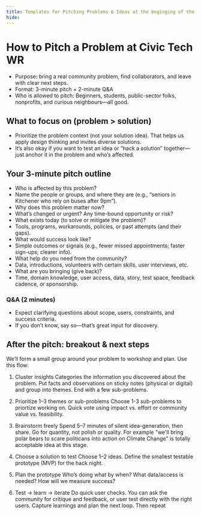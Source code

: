 ```yaml
---
title: Templates for Pitching Problems & Ideas at the beginging of the season
hide:
---
```

# How to Pitch a Problem at Civic Tech WR

- Purpose: bring a real community problem, find collaborators, and leave with clear next steps.
- Format: 3-minute pitch + 2-minute Q&A
- Who is allowed to pitch: Beginners, students, public-sector folks, nonprofits, and curious neighbours—all good.

## What to focus on (problem > solution)

- Prioritize the problem context (not your solution idea). That helps us apply design thinking and invites diverse solutions.
- It’s also okay if you want to test an idea or “hack a solution” together—just anchor it in the problem and who’s affected.

## Your 3-minute pitch outline 

- Who is affected by this problem?
 - Name the people or groups, and where they are (e.g., “seniors in Kitchener who rely on buses after 9pm”).
- Why does this problem matter now? 
 - What’s changed or urgent? Any time-bound opportunity or risk?
- What exists today (to solve or mitigate the problem)?
 - Tools, programs, workarounds, policies, or past attempts (and their gaps).
- What would success look like?
 - Simple outcomes or signals (e.g., fewer missed appointments; faster sign-ups; clearer info).
- What help do you need from the community?
 - Data, introductions, volunteers with certain skills, user interviews, etc.
- What are you bringing (give back)?
 - Time, domain knowledge, user access, data, story, test space, feedback cadence, or sponsorship.

### Q&A (2 minutes)

- Expect clarifying questions about scope, users, constraints, and success criteria.
- If you don’t know, say so—that’s great input for discovery.


## After the pitch: breakout & next steps

We’ll form a small group around your problem to workshop and plan. Use this flow:

1. Cluster insights
  Categories the information you discovered about the problem. Put facts and observations on sticky notes (physical or digital) and group into themes. End with a few sub-problems.

2. Prioritize 1–3 themes or sub-problems
  Choose 1-3 sub-problems to priortize working on. Quick vote using impact vs. effort or community value vs. feasibility.

3. Brainstorm freely
  Spend 5–7 minutes of silent idea-generation, then share. Go for quantity, not polish or quality. For example "we'll bring polar bears to scare politicans into action on Climate Change" is totally acceptable idea at this stage.

4. Choose a solution to test
  Choose 1–2 ideas. Define the smallest testable prototype (MVP) for the hack night.

5. Plan the prototype
  Who’s doing what by when? What data/access is needed? How will we measure success?

6. Test → learn → iterate
  Do quick user checks. You can ask the community for critique and feedback, or user test directly with the right users. Capture learnings and plan the next loop. Then repeat